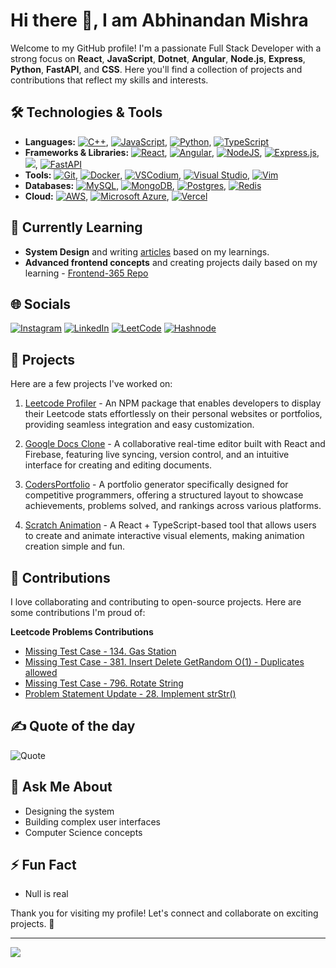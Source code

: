 # Hi there 👋, I am Abhinandan Mishra

Welcome to my GitHub profile! I'm a passionate Full Stack Developer with a strong focus on **React**, **JavaScript**, **Dotnet**, **Angular**, **Node.js**, **Express**, **Python**, **FastAPI**, and **CSS**. Here you'll find a collection of projects and contributions that reflect my skills and interests.

## 🛠️ Technologies & Tools

- **Languages:** 	[![C++](https://img.shields.io/badge/C++-%2300599C.svg?logo=c%2B%2B&logoColor=white)](#), 	[![JavaScript](https://img.shields.io/badge/JavaScript-F7DF1E?logo=javascript&logoColor=000)](#), [![Python](https://img.shields.io/badge/Python-3776AB?logo=python&logoColor=fff)](#), [![TypeScript](https://img.shields.io/badge/TypeScript-3178C6?logo=typescript&logoColor=fff)](#)
- **Frameworks & Libraries:** [![React](https://img.shields.io/badge/React-%2320232a.svg?logo=react&logoColor=%2361DAFB)](#), [![Angular](https://img.shields.io/badge/Angular-%23DD0031.svg?logo=angular&logoColor=white)](#), [![NodeJS](https://img.shields.io/badge/Node.js-6DA55F?logo=node.js&logoColor=white)](#), [![Express.js](https://img.shields.io/badge/Express.js-%23404d59.svg?logo=express&logoColor=%2361DAFB)](#), [![](https://img.shields.io/badge/.NET-512BD4?logo=dotnet-core&logoColor=fff)](#), [![FastAPI](https://img.shields.io/badge/FastAPI-009485.svg?logo=fastapi&logoColor=white)](#)
- **Tools:** [![Git](https://img.shields.io/badge/Git-F05032?logo=git&logoColor=fff)](#), [![Docker](https://img.shields.io/badge/Docker-2496ED?logo=docker&logoColor=fff)](#), [![VSCodium](https://img.shields.io/badge/VSCodium-2F80ED?logo=vscodium&logoColor=fff)](#), [![Visual Studio](https://custom-icon-badges.demolab.com/badge/Visual%20Studio-5C2D91.svg?&logo=visual-studio&logoColor=white)](#), [![Vim](https://img.shields.io/badge/Vim-%2311AB00.svg?logo=vim&logoColor=white)](#)
- **Databases:** [![MySQL](https://img.shields.io/badge/MySQL-4479A1?logo=mysql&logoColor=fff)](#), [![MongoDB](https://img.shields.io/badge/MongoDB-%234ea94b.svg?logo=mongodb&logoColor=white)](#), [![Postgres](https://img.shields.io/badge/Postgres-%23316192.svg?logo=postgresql&logoColor=white)](#), [![Redis](https://img.shields.io/badge/Redis-%23DD0031.svg?logo=redis&logoColor=white)](#)
- **Cloud:** [![AWS](https://img.shields.io/badge/AWS-%23FF9900.svg?logo=amazon-web-services&logoColor=white)](#), [![Microsoft Azure](https://custom-icon-badges.demolab.com/badge/Microsoft%20Azure-0089D6?logo=msazure&logoColor=white)](#), [![Vercel](https://img.shields.io/badge/Vercel-%23000000.svg?logo=vercel&logoColor=white)](#)

## 🌱 Currently Learning

- **System Design** and writing [articles](https://abhinandanmishra1.hashnode.dev/series/system-design) based on my learnings.
- **Advanced frontend concepts** and creating projects daily based on my learning - [Frontend-365 Repo](https://github.com/abhinandanmishra1/frontend-365)

## 🌐 Socials

[![Instagram](https://img.shields.io/badge/Instagram-%23E4405F.svg?logo=Instagram&logoColor=white)](https://instagram.com/abhinandan_mishra_1) 
[![LinkedIn](https://img.shields.io/badge/LinkedIn-%230077B5.svg?logo=linkedin&logoColor=white)](https://linkedin.com/in/abhinandanmishra1)
[![LeetCode](https://img.shields.io/badge/LeetCode-000000?logo=LeetCode&logoColor=#d16c06)](https://leetcode.com/u/abhinandanmishra1/)
[![Hashnode](https://img.shields.io/badge/Hashnode-2962FF?logo=hashnode&logoColor=white)](https://abhinandanmishra1.hashnode.dev/)

## 🔭 Projects

Here are a few projects I've worked on:

1. [Leetcode Profiler](https://github.com/abhinandanmishra1/leetcode-profiler) - An NPM package that enables developers to display their Leetcode stats effortlessly on their personal websites or portfolios, providing seamless integration and easy customization.

2. [Google Docs Clone](https://github.com/abhinandanmishra1/google-docs-clone) - A collaborative real-time editor built with React and Firebase, featuring live syncing, version control, and an intuitive interface for creating and editing documents.

3. [CodersPortfolio](https://github.com/abhinandanmishra1/codersportfolio) - A portfolio generator specifically designed for competitive programmers, offering a structured layout to showcase achievements, problems solved, and rankings across various platforms.

4. [Scratch Animation](https://github.com/abhinandanmishra1/scratch-animation) - A React + TypeScript-based tool that allows users to create and animate interactive visual elements, making animation creation simple and fun.

## 🤝 Contributions

I love collaborating and contributing to open-source projects. Here are some contributions I'm proud of:

**Leetcode Problems Contributions**
- [Missing Test Case - 134. Gas Station](https://github.com/LeetCode-Feedback/LeetCode-Feedback/issues/6086)
- [Missing Test Case - 381. Insert Delete GetRandom O(1) - Duplicates allowed](https://github.com/LeetCode-Feedback/LeetCode-Feedback/issues/6395)
- [Missing Test Case - 796. Rotate String](https://github.com/LeetCode-Feedback/LeetCode-Feedback/issues/6569)
- [Problem Statement Update - 28. Implement strStr()](https://github.com/LeetCode-Feedback/LeetCode-Feedback/issues/6724)

## ✍️ Quote of the day

![Quote](https://quotes-github-readme.vercel.app/api?type=horizontal&theme=radical)

## 💬 Ask Me About

- Designing the system
- Building complex user interfaces
- Computer Science concepts

## ⚡ Fun Fact

- Null is real

Thank you for visiting my profile! Let's connect and collaborate on exciting projects. 🚀

---
[![](https://visitcount.itsvg.in/api?id=abhinandanmishra1&icon=8&color=1)](https://visitcount.itsvg.in)
